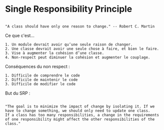 # Single Responsibility Principle

```

"A class should have only one reason to change." -- Robert C. Martin

```

Ce que c'est... 

    1. Un module devrait avoir qu’une seule raison de changer.
    2. Une classe devrait avoir une seule chose à faire, et bien le faire.
    3. Vise à augmenter la cohésion d’une classe.
    4. Non-respect peut diminuer la cohésion et augmenter le couplage.


Conséquences du non respect :

    1. Difficile de comprendre le code
    2. Difficile de maintenir le code 
    3. Difficile de modifier le code

But du SRP :

```

"The goal is to minimize the impact of change by isolating it. If we have to change something, we should only need to update one class. 
If a class has too many responsibilities, a change in the requirements of one responsibility might affect the other responsibilities of the class."

```